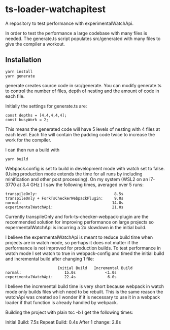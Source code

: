 # ts-loader-watchapitest
A repository to test performance with experimentalWatchApi.

In order to test the performance a large codebase with many files is needed.  The generate.ts script populates src/generated with many files to give the compiler a workout.

## Installation

```
yarn install
yarn generate
```

generate creates source code in src/generate.  You can modify generate.ts to control the number of files, depth of nesting and the amount of code in each file.

Initially the settings for generate.ts are:
```
const depths = [4,4,4,4,4];
const busyWork = 2;
```

This means the generated code will have 5 levels of nesting with 4 files at each level.  Each file will contain the padding code twice to increase the work for the compiler.

I can then run a build with
```
yarn build
```

Webpack.config is set to build in development mode with watch set to false. (Using production mode extends the time for all runs by including minification and other post processing).  On my system (WSL2 on an i7-3770 at 3.4 GHz ) I saw the following times, averaged over 5 runs:

```
transpileOnly:                                  8.5s
transpileOnly + ForkTsCheckerWebpackPlugin:     9.0s
normal:                                        14.8s
experimentalWatchApi:                          21.0s
```

Currently transpileOnly and fork-ts-checker-webpack-plugin are the recommended solution for improving performance on large projects so expermentalWatchApi is incurring a 2x slowdown in the initial build.

I believe the expermentalWatchApi is meant to reduce build time when projects are in watch mode, so perhaps it does not matter if the performance is not improved for production builds. To test performance in watch mode I set watch to true in webpack-config and timed the initial build and incremental build after changing 1 file:
```
                       Initial Build   Incremental Build
normal:                   15.0s             <1.0s
experimentalWatchApi:     22.4s              6.0s
```

I believe the incremental build time is very short because webpack in watch mode only builds files which need to be rebuilt.  This is the same reason the watchApi was created so I wonder if it is necessary to use it in a webpack loader if that function is already handled by webpack.

Building the project with plain tsc -b I get the following times:

Initial Build:  7.5s
Repeat Build:   0.4s
After 1 change: 2.8s






